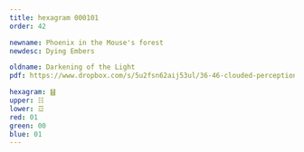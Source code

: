 ```yaml
---
title: hexagram 000101
order: 42

newname: Phoenix in the Mouse's forest
newdesc: Dying Embers

oldname: Darkening of the Light
pdf: https://www.dropbox.com/s/5u2fsn62aij53ul/36-46-clouded-perception.pdf?dl=0

hexagram: ䷣
upper: ☷
lower: ☲
red: 01
green: 00
blue: 01
---
```

